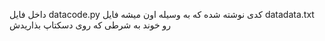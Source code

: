 داخل فایل datacode.py کدی نوشته شده که به وسیله اون میشه فایل datadata.txt رو خوند به شرطی که روی دسکتاپ بذاریدش


